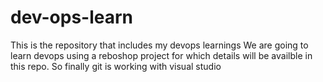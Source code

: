 # dev-ops-learn
This is the repository that includes my devops learnings
We are going to learn devops using a reboshop project for which details will be availble in this repo.
So finally git is working with visual studio